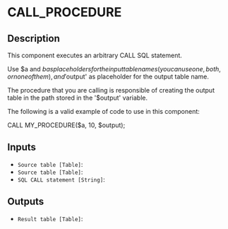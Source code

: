 
# CALL_PROCEDURE
## Description

 This component executes an arbitrary CALL SQL statement.

 Use $a and $b as placeholders for the input table names (you can use one, both, or none of them),
 and '$output' as placeholder for the output table name.

 The procedure that you are calling is responsible of creating the output table in the path stored
 in the '$output' variable.

 The following is a valid example of code to use in this component:

 CALL MY_PROCEDURE($a, 10, $output);

 
## Inputs
* `Source table [Table]`: 
* `Source table [Table]`: 
* `SQL CALL statement [String]`: 

## Outputs
* `Result table [Table]`: 

